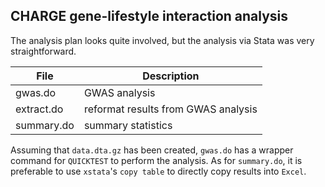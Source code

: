 ## CHARGE gene-lifestyle interaction analysis

The analysis plan looks quite involved, but the analysis via Stata was very straightforward.

File | Description
------|------------
gwas.do | GWAS analysis
extract.do | reformat results from GWAS analysis
summary.do | summary statistics

Assuming that `data.dta.gz` has been created, `gwas.do` has a wrapper command for `QUICKTEST` to perform the analysis. As for `summary.do`, it is preferable to use `xstata`'s  `copy table` to directly copy results into `Excel`.
